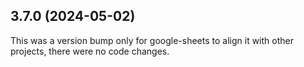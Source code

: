 ## 3.7.0 (2024-05-02)

This was a version bump only for google-sheets to align it with other projects, there were no code changes.